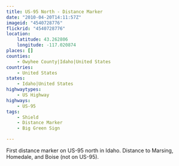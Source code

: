 ```yaml
---
title: US-95 North - Distance Marker
date: "2010-04-20T14:11:57Z"
imageid: "4540728776"
flickrid: "4540728776"
location:
    latitude: 43.262806
    longitude: -117.020874
places: []
counties:
    - Owyhee County|Idaho|United States
countries:
    - United States
states:
    - Idaho|United States
highwaytypes:
    - US Highway
highways:
    - US-95
tags:
    - Shield
    - Distance Marker
    - Big Green Sign

---
```

First distance marker on US-95 north in Idaho.  Distance to Marsing, Homedale, and Boise (not on US-95).